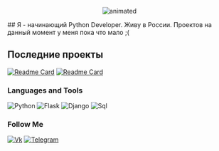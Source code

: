 <p align="center">
  <img src="assets/summoner1904.gif" alt="animated" />
</p>
## Я - начинающий Python Developer. Живу в России. Проектов на данный момент у меня пока что мало ;(

## Последние проекты
[![Readme Card](https://github-readme-stats.vercel.app/api/pin/?username=summoner1904&repo=GenPC_Flask)](https://github.com/summoner1904/GenPC_Flask)
[![Readme Card](https://github-readme-stats.vercel.app/api/pin/?username=summoner1904&repo=TelegramBotGameShop)](https://github.com/summoner1904/TelegramBotGameShop)

### Languages and Tools
![Python](https://img.shields.io/badge/-python-090909?style=for-the-badge&logo=python&logoColor=47C5FB)
![Flask](https://img.shields.io/badge/-Flask-090909?style=for-the-badge&logo=Flask&logoColor=00648B)
![Django](https://img.shields.io/badge/-Django-090909?style=for-the-badge&logo=django&logoColor=00648B)
![Sql](https://img.shields.io/badge/-Sql-090909?style=for-the-badge&logo=mysql&logoColor=00648B)

### Follow Me
[![Vk](https://img.shields.io/badge/-Vk-090909?style=for-the-badge&logo=Vk&logoColor=00648B)](https://vk.com/zitraxsmode)
[![Telegram](https://img.shields.io/badge/-Telegram-090909?style=for-the-badge&logo=Telegram&logoColor=00648B)](https://t.me/serjasum)
